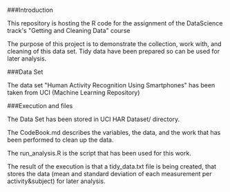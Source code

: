 ###Introduction

This repository is hosting the R code for the assignment of the DataScience track's "Getting and Cleaning Data" course 

The purpose of this project is to demonstrate the collection, work with, and cleaning of this data set. Tidy data have been prepared so can be used for later analysis.

###Data Set

The data set "Human Activity Recognition Using Smartphones" has been taken from UCI (Machine Learning Repository)

###Execution and files

The Data Set has been stored in UCI HAR Dataset/ directory.

The CodeBook.md describes the variables, the data, and the work that has been performed to clean up the data.

The run_analysis.R is the script that has been used for this work. 

The result of the execution is that a tidy_data.txt file is being created, that stores the data (mean and standard deviation of each measurement per activity&subject) for later analysis.